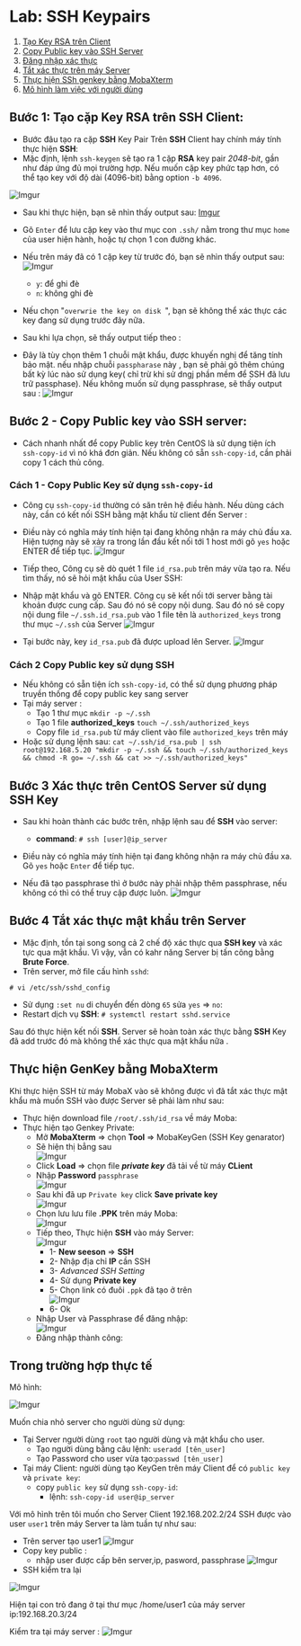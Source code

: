 # Lab: SSH Keypairs 
1. [Tạo Key RSA trên Client](#1)
2. [Copy Public key vào SSH Server ](#2)
3. [Đăng nhập xác thực](#3)
4. [Tắt xác thực trên máy Server](#4)
5. [Thực hiện SSh genkey bằng MobaXterm](#gen)
6. [Mô hình làm việc với người dùng](#test)
## Bước 1: Tạo cặp Key RSA trên **SSH** Client:
<a name="1"></a>

* Bước đâu tạo ra cặp **SSH** Key Pair Trên **SSH** Client hay chính máy tính thực hiện **SSH**:
* Mặc định, lệnh `ssh-keygen` sẽ tạo ra 1 cặp **RSA** key pair *2048-bit*, gần như đáp ứng đủ mọi trường hợp. Nếu muốn cặp key phức tạp hơn, có thể tạo key với độ dài (4096-bit) bằng option `-b 4096`.

![Imgur](https://i.imgur.com/SKA8v7D.png)

* Sau khi thực hiện, bạn sẽ nhìn thấy output sau:
[Imgur](https://i.imgur.com/DmUUVaz.png)
* Gõ `Enter` để lưu cặp key vào thư mục con `.ssh/` nằm trong thư mục `home` của user hiện hành, hoặc tự chọn 1 con đường khác.
* Nếu trên máy đã có 1 cặp key từ trước đó, bạn sẽ nhìn thấy output sau:<br>![Imgur](https://i.imgur.com/Ap2y4Pg.png)
    * `y`: để ghi đè
    * `n`: không ghi đè

* Nếu chọn "`overwrie the key on disk `", bạn sẽ không thể xác thực các key đang sử dụng trước đây nữa.
* Sau khi lựa chọn, sẽ thấy output tiếp theo :
* Đây là tùy chọn thêm 1 chuỗi mật khẩu, được khuyến nghị để tăng tính bảo mật. nếu nhập chuỗi `passpharase` này , bạn sẽ phải gõ thêm chúng bất kỳ lúc nào sử dụng key( chỉ trừ khi sử dngj phần mềm để SSH đã lưu trữ passphase). Nếu không muốn sử dụng passphrase, sẽ thấy output sau :
![Imgur](https://i.imgur.com/6x549dW.png)

## Bước 2 - Copy Public key vào SSH server:
<a name="2"></a>

* Cách nhanh nhất để copy Public key trên CentOS là sử dụng tiện ích `ssh-copy-id` vì nó khá đơn giản. Nếu không có sẵn `ssh-copy-id`, cần phải copy 1 cách thủ công.
### Cách 1 - Copy Public Key sử dụng `ssh-copy-id`
* Công cụ `ssh-copy-id` thường có săn trên hệ điều hành. Nếu dùng cách này, cần có kết nối SSH bằng mật khẩu từ client đến Server :
* Điều này có nghĩa máy tính hiện tại đang không nhận ra máy chủ đầu xa. Hiện tượng này sẽ xảy ra trong lần đầu kết nối tới 1 host mới gõ `yes` hoặc ENTER để tiếp tục.
![Imgur](https://i.imgur.com/7vb0kZw.png)
* Tiếp theo, Công cụ sẽ dò quét 1 file `id_rsa.pub` trên máy vừa tạo ra. Nếu tìm thấy, nó sẽ hỏi mật khẩu của User SSH:

* Nhập mật khẩu và gõ ENTER. Công cụ sẽ kết nối tới server bằng tài khoản được cung cấp. Sau đó nó sẽ copy nội dung. Sau đó nó sẽ copy nội dung file `~/.ssh.id_rsa.pub` vào 1 file tên là `authorized_keys` trong thư mục `~/.ssh` của Server 
![Imgur](https://i.imgur.com/6ncBjXP.png)
* Tại bước này, key `id_rsa.pub` đã được upload lên Server.
![Imgur](https://i.imgur.com/GcbDLeb.png)
### Cách 2 Copy Public key sử dụng SSH
* Nếu không có sẵn tiện ích  `ssh-copy-id`, có thể sử dụng phương pháp truyền thống để copy public key sang server 
* Tại máy server :
    * Tạo 1 thư mục `mkdir -p ~/.ssh`
    * Tạo 1 file **authorized_keys** `touch ~/.ssh/authorized_keys`
    * Copy file `id_rsa.pub` từ máy client vào file `authorized_keys` trên máy 
* Hoặc sử dụng lệnh sau:
`cat ~/.ssh/id_rsa.pub | ssh root@192.168.5.20 "mkdir -p ~/.ssh && touch ~/.ssh/authorized_keys && chmod -R go= ~/.ssh && cat >> ~/.ssh/authorized_keys"`

## Bước 3 Xác thực trên CentOS Server sử dụng SSH Key
<a name="3"></a>

* Sau khi hoàn thành các bước trên, nhập lệnh sau để **SSH** vào server:
    * **command**: `# ssh [user]@ip_server`
* Điều này có nghĩa máy tính hiện tại đang không nhận ra máy chủ đầu xa. Gõ `yes` hoặc `Enter` để tiếp tục.

* Nếu đã tạo passphrase thì ở bước này phải nhập thêm passphrase, nếu không có thì có thể truy cập được luôn.
![Imgur](https://i.imgur.com/iiuyjhK.png)

## Bước 4 Tắt xác thực mật khẩu trên Server 
<a name="4"></a>
* Mặc định, tồn tại song song cả 2 chế độ xác thực qua **SSH key** và xác tực qua mật khẩu. Vì vậy, vẫn có kahr năng Server bị tấn công bằng **Brute Force**.
* Trên server, mở file cấu hình `sshd`:

`# vi /etc/ssh/sshd_config`

* Sử dụng `:set nu` di chuyển đến dòng `65` sửa `yes` => `no`:
* Restart dịch vụ **SSH**:
`# systemctl restart sshd.service`

Sau đó thực hiện kết nối **SSH**. Server sẽ hoàn toàn xác thực bằng **SSH** Key đã add trước đó mà không thể xác thực qua mật khẩu nữa .

## Thực hiện GenKey bằng MobaXterm
<a name="gen"></a>

Khi thực hiện SSH từ máy MobaX vào sẽ không được vì đã tắt xác thực mật khẩu mà muốn SSH vào được Server sẽ phải làm như sau:
* Thực hiện download file `/root/.ssh/id_rsa` về máy Moba:
* Thực hiện tạo Genkey Private:
    * Mở **MobaXterm** => chọn **Tool** => MobaKeyGen (SSH Key genarator)
    * Sẽ hiện thị bẳng sau <br> ![Imgur](https://i.imgur.com/XdcGdYJ.png)
    * Click **Load** => chọn file ***private key*** đã tải về từ máy **CLient**
    * Nhập **Password** `passphrase` <br> ![Imgur](https://i.imgur.com/X4fHZP1.png)
    * Sau khi đã up `Private key` click **Save private key**<br>![Imgur](https://i.imgur.com/FBntrY1.png)
    * Chọn lưu lưu file **.PPK** trên máy Moba:<br> ![Imgur](https://i.imgur.com/rfro93m.png)
    * Tiếp theo, Thực hiện **SSH** vào máy Server:<br>![Imgur](https://i.imgur.com/aRlTnM6.png)
        * 1- **New seeson** => **SSH**
        * 2- Nhập địa chỉ **IP** cần SSH
        * 3- *Advanced SSH Setting*
        * 4- Sử dụng **Private key**
        * 5- Chọn link có đuôi `.ppk` đã tạo ở trên<br>![Imgur](https://i.imgur.com/Z1Fsp7E.png)
        * 6- Ok 
    * Nhập User và Passphrase để đăng nhập:<br>![Imgur](https://i.imgur.com/U0RlOr3.png)
    * Đăng nhập thành công:

## Trong trường hợp thực tế 
<a name="test"></a>
Mô hình:

![Imgur](https://i.imgur.com/rZ1TUcO.png)

Muốn chia nhỏ server cho người dùng sử dụng: 
* Tại Server người dùng `root` tạo người dùng và mật khẩu cho user.
    * Tạo người dùng bằng câu lệnh: `useradd [tên_user]`
    * Tạo Password cho user vừa tạo:`passwd [tên_user]`
* Tại máy Client: người dùng tạo KeyGen trên máy Client để có `public key` và `private key`:
    * copy `public key` sử dụng `ssh-copy-id`:
        * lệnh: `ssh-copy-id user@ip_server` 

Với mô hình trên tôi muốn cho Server Client 192.168.202.2/24 SSH được vào user `user1` trên máy Server ta làm tuần tự như sau:
* Trên server tạo user1
![Imgur](https://i.imgur.com/uJpYQuQ.png)
* Copy key public :
    * nhập user được cấp bên server,ip, pasword, passphrase 
![Imgur](https://i.imgur.com/La5yGj4.png)
* SSH kiểm tra lại

![Imgur](https://i.imgur.com/jl6hdm9.png)

Hiện tại con trỏ đang ở tại thư mục /home/user1 của máy server ip:192.168.20.3/24

Kiểm tra tại máy server :
![Imgur](https://i.imgur.com/PcOuvMk.png)


